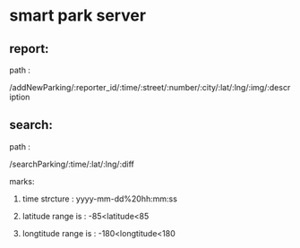 # smart park server


## report:

path :

/addNewParking/:reporter_id/:time/:street/:number/:city/:lat/:lng/:img/:description

## search:

path :

/searchParking/:time/:lat/:lng/:diff


marks:

1. time strcture : yyyy-mm-dd%20hh:mm:ss

2. latitude range is : -85<latitude<85

3. longtitude range is : -180<longtitude<180


